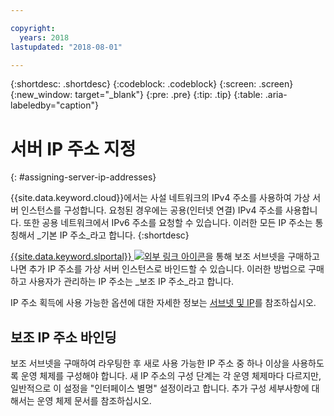 ```yaml
---

copyright:
  years: 2018
lastupdated: "2018-08-01"

---
```


{:shortdesc: .shortdesc}
{:codeblock: .codeblock}
{:screen: .screen}
{:new_window: target="_blank"}
{:pre: .pre}
{:tip: .tip}
{:table: .aria-labeledby="caption"}

# 서버 IP 주소 지정
{: #assigning-server-ip-addresses}

{{site.data.keyword.cloud}}에서는 사설 네트워크의 IPv4 주소를 사용하여 가상 서버 인스턴스를 구성합니다. 요청된 경우에는 공용(인터넷 연결) IPv4 주소를 사용합니다. 또한 공용 네트워크에서 IPv6 주소를 요청할 수 있습니다. 이러한 모든 IP 주소는 통칭해서 _기본 IP 주소_라고 합니다.
{:shortdesc}

[{{site.data.keyword.slportal}} ![외부 링크 아이콘](../icons/launch-glyph.svg "외부 링크 아이콘")](https://control.softlayer.com)을 통해 보조 서브넷을 구매하고 나면 추가 IP 주소를 가상 서버 인스턴스로 바인드할 수 있습니다. 이러한 방법으로 구매하고 사용자가 관리하는 IP 주소는 _보조 IP 주소_라고 합니다.

IP 주소 획득에 사용 가능한 옵션에 대한 자세한 정보는 [서브넷 및 IP](https://console.bluemix.net/docs/infrastructure/subnets/)를 참조하십시오.

## 보조 IP 주소 바인딩

보조 서브넷을 구매하여 라우팅한 후 새로 사용 가능한 IP 주소 중 하나 이상을 사용하도록 운영 체제를 구성해야 합니다. 새 IP 주소의 구성 단계는 각 운영 체제마다 다르지만, 일반적으로 이 설정을 "인터페이스 별명" 설정이라고 합니다. 추가 구성 세부사항에 대해서는 운영 체제 문서를 참조하십시오.
